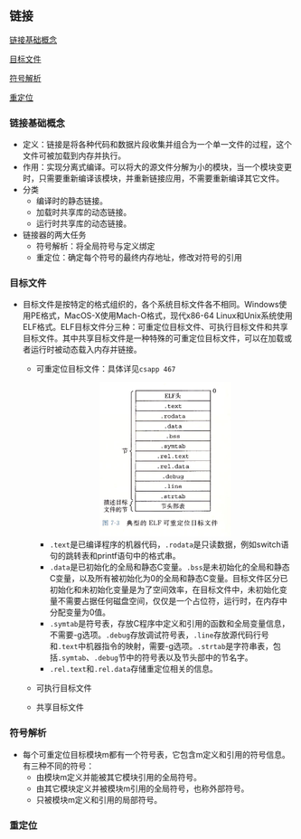 ## 链接

[链接基础概念](#链接基础概念)

[目标文件](#目标文件)

[符号解析](#符号解析)

[重定位](#重定位)

### 链接基础概念

* 定义：链接是将各种代码和数据片段收集并组合为一个单一文件的过程，这个文件可被加载到内存并执行。
* 作用：实现分离式编译。可以将大的源文件分解为小的模块，当一个模块变更时，只需要重新编译该模块，并重新链接应用，不需要重新编译其它文件。
* 分类
  * 编译时的静态链接。
  * 加载时共享库的动态链接。
  * 运行时共享库的动态链接。
* 链接器的两大任务
  * 符号解析：将全局符号与定义绑定
  * 重定位：确定每个符号的最终内存地址，修改对符号的引用


### 目标文件

* 目标文件是按特定的格式组织的，各个系统目标文件各不相同。Windows使用PE格式，MacOS-X使用Mach-O格式，现代x86-64 Linux和Unix系统使用ELF格式。ELF目标文件分三种：可重定位目标文件、可执行目标文件和共享目标文件。其中共享目标文件是一种特殊的可重定位目标文件，可以在加载或者运行时被动态载入内存并链接。

  * 可重定位目标文件：具体详见`csapp 467`

    <div align=center><img width="232" height="274" src="./.image/link/ELF可重定位目标文件.png"/></div>

    * `.text`是已编译程序的机器代码，`.rodata`是只读数据，例如switch语句的跳转表和printf语句中的格式串。
    * `.data`是已初始化的全局和静态C变量。`.bss`是未初始化的全局和静态C变量，以及所有被初始化为0的全局和静态C变量。目标文件区分已初始化和未初始化变量是为了空间效率，在目标文件中，未初始化变量不需要占据任何磁盘空间，仅仅是一个占位符，运行时，在内存中分配变量为0值。
    * `.symtab`是符号表，存放C程序中定义和引用的函数和全局变量信息，不需要-g选项。`.debug`存放调试符号表，`.line`存放源代码行号和`.text`中机器指令的映射，需要-g选项。`.strtab`是字符串表，包括`.symtab`、`.debug`节中的符号表以及节头部中的节名字。
    * `.rel.text`和`.rel.data`存储重定位相关的信息。

  * 可执行目标文件

  * 共享目标文件


### 符号解析

* 每个可重定位目标模块m都有一个符号表，它包含m定义和引用的符号信息。有三种不同的符号：
  * 由模块m定义并能被其它模块引用的全局符号。
  * 由其它模块定义并被模块m引用的全局符号，也称外部符号。
  * 只被模块m定义和引用的局部符号。

### 重定位
